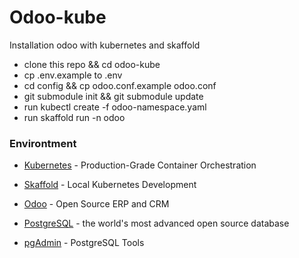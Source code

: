 # Odoo-kube
Installation odoo with kubernetes and skaffold

* clone this repo && cd odoo-kube
* cp .env.example to .env
* cd config && cp odoo.conf.example odoo.conf
* git submodule init && git submodule update
* run kubectl create -f odoo-namespace.yaml
* run skaffold run -n odoo 


### Environtment
* [Kubernetes] - Production-Grade Container Orchestration
* [Skaffold] - Local Kubernetes Development
* [Odoo] - Open Source ERP and CRM
* [PostgreSQL] - the world's most advanced open source database
* [pgAdmin] - PostgreSQL Tools

   
   [Skaffold]: <https://skaffold.dev/>
   [Kubernetes]: <https://kubernetes.io/>
   [Odoo]: <https://www.odoo.com/>
   [PostgreSQL]: <https://www.postgresql.org/>
   [pgAdmin]: <https://www.pgadmin.org/>

